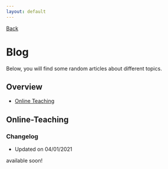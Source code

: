 ```yaml
---
layout: default
---
```


<link href="//maxcdn.bootstrapcdn.com/font-awesome/4.2.0/css/font-awesome.min.css" rel="stylesheet">

<a href="./"><i class='fa fa-arrow-left'></i> Back</a>

# Blog

Below, you will find some random articles about different topics.

## Overview

- [Online Teaching](#Online-Teaching)

## Online-Teaching  

### Changelog

- Updated on 04/01/2021

available soon!



